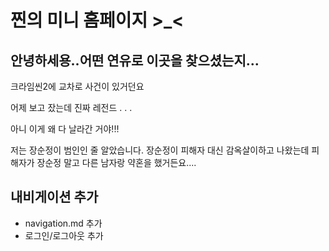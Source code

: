 # 찐의 미니 홈페이지 >_<

## 안녕하세용..어떤 연유로 이곳을 찾으셨는지...

크라임씬2에 교차로 사건이 있거던요

어제 보고 잤는데 진짜 레전드 . . .

아니 이게 왜 다 날라간 거야!!!

저는 장순정이 범인인 줄 알았습니다. 장순정이 피해자 대신 감옥살이하고 나왔는데 피해자가 장순정 말고 다른 남자랑 약혼을 했거든요....

## 내비게이션 추가
- navigation.md 추가
- 로그인/로그아웃 추가